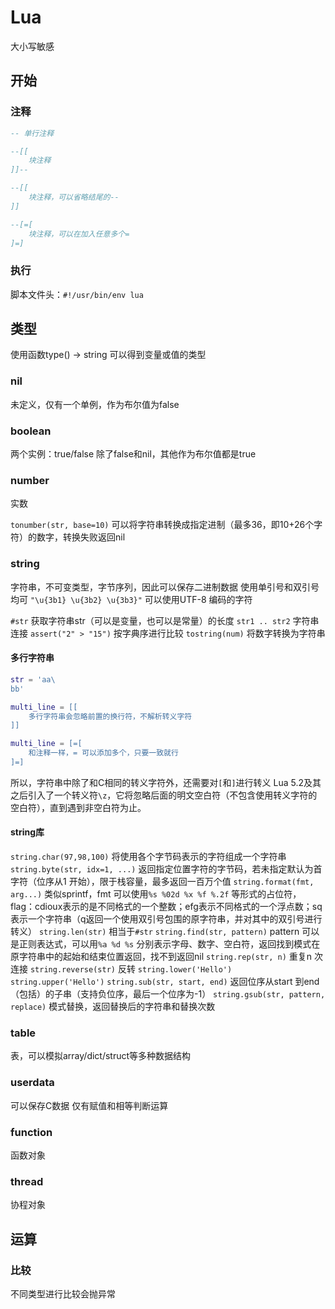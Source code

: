 # Lua

大小写敏感

## 开始
### 注释
```lua
-- 单行注释

--[[
    块注释
]]--

--[[
    块注释，可以省略结尾的--
]]

--[=[
    块注释，可以在加入任意多个=
]=]
```

### 执行
脚本文件头：`#!/usr/bin/env lua`

## 类型
使用函数type() -> string 可以得到变量或值的类型

### nil
未定义，仅有一个单例，作为布尔值为false

### boolean
两个实例：true/false
除了false和nil，其他作为布尔值都是true

### number
实数

`tonumber(str, base=10)` 可以将字符串转换成指定进制（最多36，即10+26个字符）的数字，转换失败返回nil

### string
字符串，不可变类型，字节序列，因此可以保存二进制数据
使用单引号和双引号均可
`"\u{3b1} \u{3b2} \u{3b3}"` 可以使用UTF-8 编码的字符

`#str` 获取字符串str（可以是变量，也可以是常量）的长度
`str1 .. str2` 字符串连接
`assert("2" > "15")` 按字典序进行比较
`tostring(num)` 将数字转换为字符串

#### 多行字符串
```lua
str = 'aa\
bb'

multi_line = [[
    多行字符串会忽略前置的换行符，不解析转义字符
]]

multi_line = [=[
    和注释一样，= 可以添加多个，只要一致就行
]=]
```
所以，字符串中除了和C相同的转义字符外，还需要对`[`和`]`进行转义
Lua 5.2及其之后引入了一个转义符`\z`，它将忽略后面的明文空白符（不包含使用转义字符的空白符），直到遇到非空白符为止。

#### string库
`string.char(97,98,100)` 将使用各个字节码表示的字符组成一个字符串
`string.byte(str, idx=1, ...)` 返回指定位置字符的字节码，若未指定默认为首字符（位序从1 开始），限于栈容量，最多返回一百万个值
`string.format(fmt, arg...)` 类似sprintf，fmt 可以使用`%s %02d %x %f %.2f` 等形式的占位符，flag：cdioux表示的是不同格式的一个整数；efg表示不同格式的一个浮点数；sq表示一个字符串（q返回一个使用双引号包围的原字符串，并对其中的双引号进行转义）
`string.len(str)` 相当于`#str`
`string.find(str, pattern)` pattern 可以是正则表达式，可以用`%a %d %s` 分别表示字母、数字、空白符，返回找到模式在原字符串中的起始和结束位置返回，找不到返回nil
`string.rep(str, n)` 重复n 次连接
`string.reverse(str)` 反转
`string.lower('Hello')`
`string.upper('Hello')`
`string.sub(str, start, end)` 返回位序从start 到end（包括）的子串（支持负位序，最后一个位序为-1）
`string.gsub(str, pattern, replace)` 模式替换，返回替换后的字符串和替换次数



### table
表，可以模拟array/dict/struct等多种数据结构

### userdata
可以保存C数据
仅有赋值和相等判断运算

### function
函数对象

### thread
协程对象

## 运算
### 比较
不同类型进行比较会抛异常